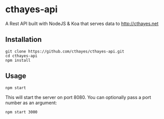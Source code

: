 # cthayes-api
A Rest API built with NodeJS & Koa that serves data to http://cthayes.net

## Installation

```
git clone https://github.com/cthayes/cthayes-api.git
cd cthayes-api
npm install
```


## Usage 

```
npm start
```

This will start the server on port 8080. You can optionally pass a port number as an argument:

```
npm start 3000
```

